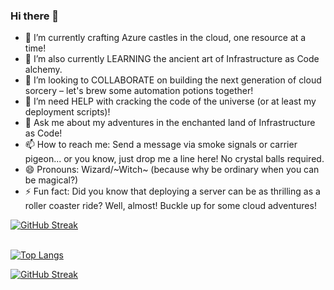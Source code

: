 ### Hi there 👋

<!--
**kunlesanni/kunlesanni** is a ✨ _special_ ✨ repository because its `README.md` (this file) appears on your GitHub profile.

Here are some ideas to get you started:

- 🔭 I’m currently working on ...
- 🌱 I’m currently learning ...
- 👯 I’m looking to collaborate on ...
- 🤔 I’m looking for help with ...
- 💬 Ask me about ...
- 📫 How to reach me: ...
- 😄 Pronouns: ...
- ⚡ Fun fact: ...
-->

- 🔭 I’m currently crafting Azure castles in the cloud, one resource at a time!
- 🌱 I’m also currently LEARNING the ancient art of Infrastructure as Code alchemy.
- 👯 I’m looking to COLLABORATE on building the next generation of cloud sorcery – let's brew some automation potions together!
- 🤔 I’m need HELP with cracking the code of the universe (or at least my deployment scripts)!
- 💬 Ask me about my adventures in the enchanted land of Infrastructure as Code!
- 📫 How to reach me: Send a message via smoke signals or carrier pigeon... or you know, just drop me a line here! No crystal balls required.
- 😄 Pronouns:  Wizard/~Witch~ (because why be ordinary when you can be magical?)
- ⚡ Fun fact: Did you know that deploying a server can be as thrilling as a roller coaster ride? Well, almost! Buckle up for some cloud adventures!

[![GitHub Streak](https://github-readme-streak-stats.herokuapp.com/?user=kunlesanni&theme=nightowl)](https://git.io/streak-stats)&nbsp; &nbsp; &nbsp; &nbsp; &nbsp;
<br>
<br>
<!--[![Top Langs](https://github-readme-stats.vercel.app/api/top-langs/?username=kunlesanni&layout=compact&card_width=445)](https://github.com/kunlesanni/github-readme-stats)-->

[![Top Langs](https://github-readme-stats.vercel.app/api/top-langs/?username=kunlesanni&layout=compact&card_width=445&hide=html,c#)](https://github.com/kunlesanni/github-readme-stats)

<!--![Top Langs](https://github-readme-stats.vercel.app/api/top-langs/?username=kunlesanni&hide=javascript,html)-->

[![GitHub Streak](https://streak-stats.demolab.com/?user=DenverCoder1)](https://git.io/streak-stats)

